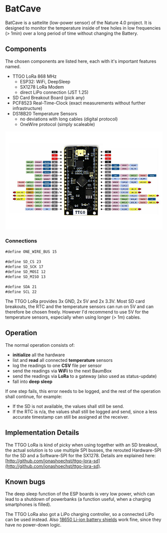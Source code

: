 # BatCave

BatCave is a sattelite (low-power sensor) of the Nature 4.0 project. It is designed to monitor the temperature inside of tree holes in low frequencies (> 1min) over a long period of time without changing the Battery. 

## Components 

The chosen components are listed here, each with it's important features named.

- TTGO LoRa 868 MHz
  - ESP32: WiFi, DeepSleep
  - SX1278 LoRa Modem
  - direct LiPo connection (JST 1.25) 
- SD Card Breakout Board (pick any)
- PCF8523 Real-Time-Clock (exact measurements without further infrastructure)
- DS18B20 Temperature Sensors
  - no deviations with long cables (digital protocol)
  - OneWire protocol (simply scaleable)
 
![TTGO LoRa Pinout](TTGO-LoRa.jpg)

### Connections

```
#define ONE_WIRE_BUS 15

#define SD_CS 23
#define SD_SCK 17
#define SD_MOSI 12
#define SD_MISO 13

#define SDA 21
#define SCL 22
```

The TTGO LoRa provides 3x GND, 2x 5V and 2x 3.3V. Most SD card breakouts, the RTC and the temperature sensors can run on 5V and can therefore be chosen freely. However I'd recommend to use 5V for the temperature sensors, especially when using longer (> 1m) cables. 

## Operation

The normal operation consists of:

- **initialize** all the hardware
- list and **read** all connected **temperature** sensors
- log the readings to one **CSV** file per sensor
- send the readings via **WiFi** to the next BaumBox
- send the readings via **LoRa** to a gateway (also used as status-update)
- fall into **deep sleep**

If one step fails, this error needs to be logged, and the rest of the operation shall continue, for example:

- If the SD is not available, the values shall still be send.
- If the RTC is n/a, the values shall still be logged and send, since a less accurate timestamp can still be assigned at the receiver.

## Implementation Details

The TTGO LoRa is kind of picky when using together with an SD breakout, the actual solution is to use multiple SPI busses, the rerouted Hardware-SPI for the SD and a Software-SPI for the SX1278. Details are explained here: [http://github.com/jonashoechst/ttgo-lora-sd](http://github.com/jonashoechst/ttgo-lora-sd).

## Known bugs

The deep sleep function of the ESP boards is very low power, which can lead to a shutdown of powerbanks (a function useful, when a charging smartphones is filled).
 
The TTGO LoRa also got a LiPo charging controller, so a connected LiPo can be used instead. Also [18650 Li-ion battery shields](https://www.aliexpress.com/item/Wemos-18650-Battery-shield-V3-RaspberryPi-Arduino/32814189613.html) work fine, since they have no power-down logic. 
